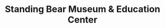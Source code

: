 ---
layout: repo
title: "Standing Bear Museum & Education Center"
id: 24604
permalink: repos/24604/
---